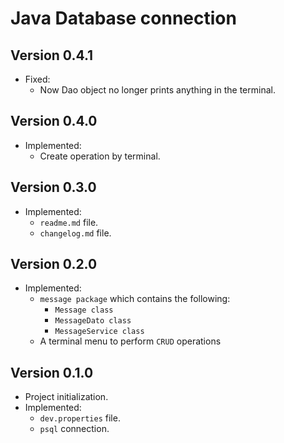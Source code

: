 # Java Database connection

## Version 0.4.1

- Fixed:
    - Now Dao object no longer prints anything in the terminal.

## Version 0.4.0

- Implemented:
    - Create operation by terminal.

## Version 0.3.0

- Implemented:
    - `readme.md` file.
    - `changelog.md` file.

## Version 0.2.0

- Implemented:
    - `message package` which contains the following:
        - `Message class`
        - `MessageDato class`
        - `MessageService class`
    - A terminal menu to perform `CRUD` operations

## Version 0.1.0

- Project initialization.
- Implemented:
    - `dev.properties` file.
    - `psql` connection.
